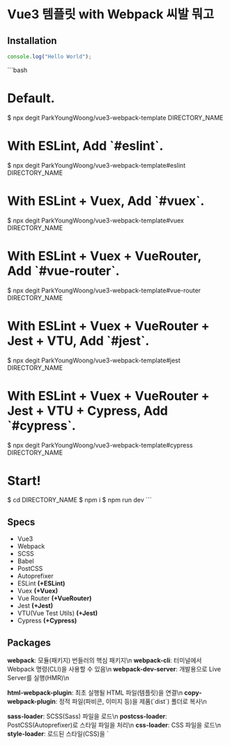 # Vue3 템플릿 with Webpack 씨발 뭐고

## Installation

```js
console.log("Hello World");
```

\`\`\`bash

# Default.

$ npx degit ParkYoungWoong/vue3-webpack-template DIRECTORY_NAME

# With ESLint, Add \`#eslint\`.

$ npx degit ParkYoungWoong/vue3-webpack-template#eslint DIRECTORY_NAME

# With ESLint + Vuex, Add \`#vuex\`.

$ npx degit ParkYoungWoong/vue3-webpack-template#vuex DIRECTORY_NAME

# With ESLint + Vuex + VueRouter, Add \`#vue-router\`.

$ npx degit ParkYoungWoong/vue3-webpack-template#vue-router DIRECTORY_NAME

# With ESLint + Vuex + VueRouter + Jest + VTU, Add \`#jest\`.

$ npx degit ParkYoungWoong/vue3-webpack-template#jest DIRECTORY_NAME

# With ESLint + Vuex + VueRouter + Jest + VTU + Cypress, Add \`#cypress\`.

$ npx degit ParkYoungWoong/vue3-webpack-template#cypress DIRECTORY_NAME

# Start!

$ cd DIRECTORY_NAME
$ npm i
$ npm run dev
\`\`\`

## Specs

- Vue3
- Webpack
- SCSS
- Babel
- PostCSS
- Autoprefixer
- ESLint **(+ESLint)**
- Vuex **(+Vuex)**
- Vue Router **(+VueRouter)**
- Jest **(+Jest)**
- VTU(Vue Test Utils) **(+Jest)**
- Cypress **(+Cypress)**

## Packages

**webpack**: 모듈(패키지) 번들러의 핵심 패키지\n
**webpack-cli**: 터미널에서 Webpack 명령(CLI)을 사용할 수 있음\n
**webpack-dev-server**: 개발용으로 Live Server를 실행(HMR)\n

**html-webpack-plugin**: 최초 실행될 HTML 파일(템플릿)을 연결\n
**copy-webpack-plugin**: 정적 파일(파비콘, 이미지 등)을 제품(\`dist\`) 폴더로 복사\n

**sass-loader**: SCSS(Sass) 파일을 로드\n
**postcss-loader**: PostCSS(Autoprefixer)로 스타일 파일을 처리\n
**css-loader**: CSS 파일을 로드\n
**style-loader**: 로드된 스타일(CSS)을 \`<style>\`로 \`<head>\`에 삽입\n
**babel-loader**: JS 파일을 로드\n
**vue-loader**: Vue 파일을 로드\n
**vue-style-loader**: Vue 파일의 로드된 스타일(CSS)을 \`<style>\`로 \`<head>\`에 삽입\n
**file-loader**: 지정된 파일(이미지)을 로드\n

**@babel/core**: ES6 이상의 코드를 ES5 이하 버전으로 변환\n
**@babel/preset-env**: Babel 지원 스펙을 지정\n
**@babel/plugin-transform-runtime**: Async/Await 문법 지원\n

**sass**: SCSS(Sass) 문법을 해석(스타일 전처리기)\n
**postcss**: Autoprefixer 등의 다양한 스타일 후처리기 패키지\n
**autoprefixer**: 스타일에 자동으로 공급 업체 접두사(Vendor prefix)를 적용하는 PostCSS의 플러그인\n

**vue**: Vue.js 프레임워크\n
**@vue/compiler-sfc**: .vue 파일(SFC, 3버전)을 해석\n

**eslint**: 정적 코드 분석 도구 **(+ESLint)**\n
**eslint-plugin-vue**: Vue.js 코드 분석 **(+ESLint)**\n
**babel-eslint**: ES6 이상의 코드(Babel)를 분석 **(+ESLint)**\n

**vuex**: 중앙 집중식 저장소 **(+Vuex)**\n
**vue-router**: 라우터 **(+VueRouter)**\n

**jest**: 단위 테스트 도구 **(+Jest)**\n
**@vue/test-utils**: Vue.js 환경 테스트 도구 **(+Jest)**\n
**vue-jest**: \`.vue\` 파일 변환 **(+Jest)**\n
**babel-jest**: \`.js\` 파일 변환 **(+Jest)**\n

**cypress**: E2E 테스트 도구 **(+Cypress)**\n
**eslint-plugin-cypress**: Cypress용 ESLint 플러그인 **(+Cypress)**\n

## 주의사항!

\`\`\`js
console.log("Hello World!");
\`\`\`

- \`npm i vue@next\`로 설치(3버전)
- \`npm i vue-loader@next\`로 설치(3버전)
- \`npm i -D @vue/test-utils@next\`로 설치(3버전)\n
- \`npm i -D vue-jest@next\`로 설치(3버전)\n
- \`npm i -D webpack-dev-server@next\`로 설치(webpack-cli 버전(@4^)과 일치)!\n
- \`package.json\` 옵션으로 \`browserslist\` 추가!\n
- \`.postcssrc.js\` 생성(PostCSS 구성 옵션)!\n
- \`.babelrc.js\` 생성(Babel 구성 옵션)!\n
- \`.eslintrc.js\` 생성(ESLint 구성 옵션)!\n

## ESLint Auto fix on save for VSCode

- 모든 명령 표시(Windows: \`Ctrl\`+\`Shift\`+\`P\` / macOS: \`Cmd\`+\`Shift\`+\`P\`)
- 모든 명령 표시에서 \`settings\` 검색
- \`Preferences: Open Settings (JSON)\` 선택
- 오픈된 \`settings.json\`파일에서 아래 코드 추가 및 저장

\`\`\`json
{
"eslint.validate": ["vue", "javascript", "javascriptreact", "html"],
"eslint.alwaysShowStatus": true,
"editor.codeActionsOnSave": {
"source.fixAll.eslint": true
}
}
\`\`\`

# 추가내용

- vscode 확장 프로그램 ESLint 설치
- \`eslint --init\` 후 작성해놓은 .eslintrc.js 덮어씌움
- 전역패키지 npm, eslint, @vue/cli 필요
- (https://sunmon.github.io/vscode-eslint-prettier-setting/) 참조하면 좋음
